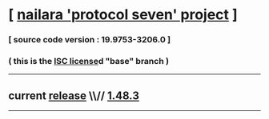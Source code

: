 
# [ [nailara 'protocol seven' project](http://src.nailara.net/) ]

### [ source code version : 19.9753-3206.0 ]

### ( this is the [ISC license](license)d "base" branch )
---
## current [release](https://github.com/anotherlink/nailara/releases) \\\\// [1.48.3](https://github.com/anotherlink/nailara/releases/tag/1.48.3)
---
